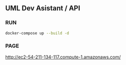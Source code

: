 ## UML Dev Asistant / API

### RUN
```bash
docker-compose up --build -d
```
### PAGE
[http://ec2-54-211-134-117.compute-1.amazonaws.com/
](http://ec2-54-211-134-117.compute-1.amazonaws.com/)
